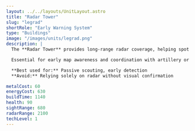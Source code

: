 ```yaml
---
layout: ../../layouts/UnitLayout.astro
title: "Radar Tower"
slug: "legrad"
shortRole: "Early Warning System"
type: "Buildings"
image: "/images/units/legrad.png"
description: |
  The **Radar Tower** provides long-range radar coverage, helping spot enemy movement far beyond line of sight.

  Essential for early map awareness and coordination with artillery or long-range defenses.

  **Best used for:** Passive scouting, early detection  
  **Avoid:** Relying solely on radar without visual confirmation

metalCost: 60
energyCost: 630
buildTime: 1140
health: 90
sightRange: 680
radarRange: 2100
techLevel: 1
---
```

